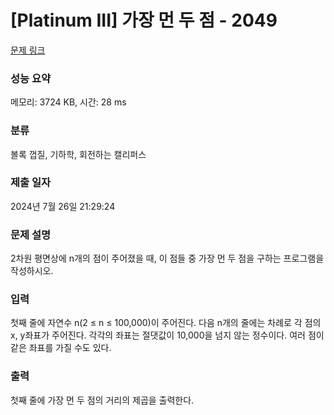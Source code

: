 # [Platinum III] 가장 먼 두 점 - 2049 

[문제 링크](https://www.acmicpc.net/problem/2049) 

### 성능 요약

메모리: 3724 KB, 시간: 28 ms

### 분류

볼록 껍질, 기하학, 회전하는 캘리퍼스

### 제출 일자

2024년 7월 26일 21:29:24

### 문제 설명

<p>2차원 평면상에 n개의 점이 주어졌을 때, 이 점들 중 가장 먼 두 점을 구하는 프로그램을 작성하시오.</p>

### 입력 

 <p>첫째 줄에 자연수 n(2 ≤ n ≤ 100,000)이 주어진다. 다음 n개의 줄에는 차례로 각 점의 x, y좌표가 주어진다. 각각의 좌표는 절댓값이 10,000을 넘지 않는 정수이다. 여러 점이 같은 좌표를 가질 수도 있다.</p>

### 출력 

 <p>첫째 줄에 가장 먼 두 점의 거리의 제곱을 출력한다.</p>

